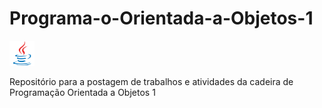 # Programa-o-Orientada-a-Objetos-1
 <a href="https://www.java.com" target="_blank" rel="noreferrer">
    <img src="https://raw.githubusercontent.com/devicons/devicon/master/icons/java/java-original.svg" alt="java" width="40" height="40"/>
  </a>
 <p>
Repositório para a postagem de trabalhos e atividades da cadeira de Programação Orientada a Objetos 1
 </p>
